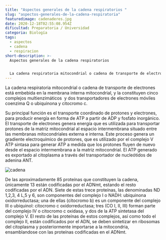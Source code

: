 ```yaml
---
title: "Aspectos generales de la cadena respiratorios "
slug: "aspectos-generales-de-la-cadena-respiratoria"
featuredimage: cadenaderes.jpg
date: 2020-12-18T02:55:08.954Z
dificultad: Preparatoria / Universidad
categoria: Biología
tags:
  - aspectos
  - cadena
  - respiracion
short-description: >-
  Aspectos generales de la cadena respiratorios 


  La cadena respiratoria mitocondrial o cadena de transporte de electrones está embebida en la membrana interna mitocondrial
---
```

La cadena respiratoria mitocondrial o cadena de transporte de electrones está embebida en la membrana interna mitocondrial, y la constituyen cinco complejos multienzimáticos  y dos transportadores de electrones móviles coenzima Q o ubiquinona y citocromo c.



Su principal función es el transporte coordinado de protones y electrones, para producir energía en forma de ATP a partir de ADP y fosfato inorgánico. El transporte de electrones genera energía que es utilizada para transportar protones de la matriz mitocondrial al espacio intermembrana situado entre las membranas mitocondriales externa e interna. Este proceso genera un gradiente electroquímico de protones, que es utilizado por el complejo V ATP sintasa para generar ATP a medida que los protones fluyen de nuevo desde el espacio intermembrana a la matriz mitocondrial. El ATP generado es exportado al citoplasma a través del transportador de nucleótidos de adenina ANT.

![cadena](/assets/cadenares.jpg "cadena")

De las aproximadamente 85 proteínas que constituyen la cadena, únicamente 13 están codificadas por el ADNmt, estando el resto codificadas por el ADN. Siete de estas trece proteínas, las denominadas ND 1,2,3, 4 L,5 y 6, son componentes del complejo I o NADH: ubiquinona oxidorreductasa; una de ellas (citocromo b) es un componente del complejo III o ubiquinol: citocromo c oxidorreductasa; tres (CO I, II, III) forman parte del complejo IV o citocromo c oxidasa, y dos de la ATP sintetasa del complejo V. El resto de las proteínas de estos complejos, así como todo el complejo II, están codificados por el ADN, se deben sintetizar en ribosomas del citoplasma y posteriormente importarse a la mitocondria, ensamblandose con las proteínas codificadas en el ADNmt.
